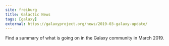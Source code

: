 ```yaml
---
site: freiburg
title: Galactic News
tags: [galaxy]
external: https://galaxyproject.org/news/2019-03-galaxy-update/
---
```


Find a summary of what is going on in the Galaxy community in March 2019.